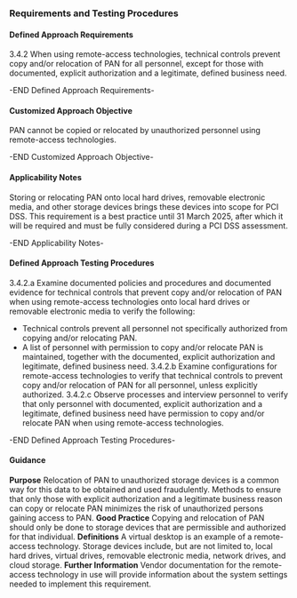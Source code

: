 ### Requirements and Testing Procedures

#### Defined Approach Requirements
3.4.2 When using remote-access technologies, technical controls prevent copy and/or relocation of PAN for all personnel, except for those with documented, explicit authorization and a legitimate, defined business need.

-END Defined Approach Requirements- 
#### Customized Approach Objective
PAN cannot be copied or relocated by unauthorized personnel using remote-access technologies.

-END Customized Approach Objective- 
#### Applicability Notes
Storing or relocating PAN onto local hard drives, removable electronic media, and other storage devices brings these devices into scope for PCI DSS.
This requirement is a best practice until 31 March 2025, after which it will be required and must be fully considered during a PCI DSS assessment.

-END Applicability Notes- 
#### Defined Approach Testing Procedures
3.4.2.a Examine documented policies and procedures and documented evidence for technical controls that prevent copy and/or relocation of PAN when using remote-access technologies onto local hard drives or removable electronic media to verify the following:
- Technical controls prevent all personnel not specifically authorized from copying and/or relocating PAN.
- A list of personnel with permission to copy and/or relocate PAN is maintained, together with the documented, explicit authorization and legitimate, defined business need.
3.4.2.b Examine configurations for remote-access technologies to verify that technical controls to prevent copy and/or relocation of PAN for all personnel, unless explicitly authorized.
3.4.2.c Observe processes and interview personnel to verify that only personnel with documented, explicit authorization and a legitimate, defined business need have permission to copy and/or relocate PAN when using remote-access technologies.

-END Defined Approach Testing Procedures- 
#### Guidance
**Purpose**
Relocation of PAN to unauthorized storage devices is a common way for this data to be obtained and used fraudulently.
Methods to ensure that only those with explicit authorization and a legitimate business reason can copy or relocate PAN minimizes the risk of unauthorized persons gaining access to PAN.
**Good Practice**
Copying and relocation of PAN should only be done to storage devices that are permissible and authorized for that individual.
**Definitions**
A virtual desktop is an example of a remote-access technology.
Storage devices include, but are not limited to, local hard drives, virtual drives, removable electronic media, network drives, and cloud storage.
**Further Information**
Vendor documentation for the remote-access technology in use will provide information about the system settings needed to implement this requirement.